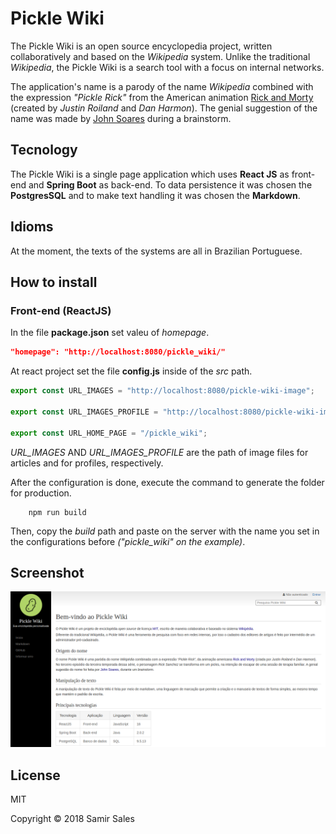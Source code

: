 # Pickle Wiki

The Pickle Wiki is an open source encyclopedia project, written collaboratively and based on the *Wikipedia* system. Unlike the traditional *Wikipedia*, the Pickle Wiki is a search tool with a focus on internal networks.

The application's name is a parody of the name *Wikipedia* combined with the expression *"Pickle Rick"* from the American animation [Rick and Morty](https://en.wikipedia.org/wiki/Rick_and_Morty) (created by *Justin Roiland* and *Dan Harmon*). The genial suggestion of the name was made by [John Soares](https://github.com/JohnSoares) during a brainstorm.

## Tecnology

The Pickle Wiki is a single page application which uses **React JS** as front-end and **Spring Boot** as back-end. To data persistence it  was chosen the **PostgresSQL** and to make text handling it was chosen the **Markdown**.

## Idioms
At the moment, the texts of the systems are all in Brazilian Portuguese.

## How to install

### Front-end (ReactJS)

In the file **package.json** set valeu of *homepage*.

```json
"homepage": "http://localhost:8080/pickle_wiki/"
```
At react project set the file **config.js** inside of the *src* path.

```javascript
export const URL_IMAGES = "http://localhost:8080/pickle-wiki-image";

export const URL_IMAGES_PROFILE = "http://localhost:8080/pickle-wiki-image/profiles";

export const URL_HOME_PAGE = "/pickle_wiki";
```

*URL_IMAGES* AND *URL_IMAGES_PROFILE* are the path of image files for articles and for profiles, respectively.

After the configuration is done, execute the command to generate the folder for production.

```
    npm run build
```
Then, copy the *build* path and paste on the server with the name you set in the configurations before *("pickle_wiki" on the example)*.

## Screenshot

![Pickle Wiki](screenshot.png)

## License

MIT

Copyright &copy; 2018 Samir Sales